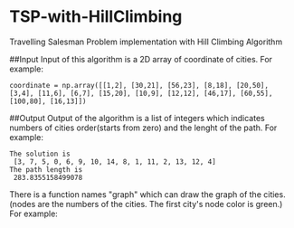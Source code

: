 # TSP-with-HillClimbing

Travelling Salesman Problem implementation with Hill Climbing Algorithm

##Input
Input of this algorithm is a 2D array of coordinate of cities. For example: 

```
coordinate = np.array([[1,2], [30,21], [56,23], [8,18], [20,50], [3,4], [11,6], [6,7], [15,20], [10,9], [12,12], [46,17], [60,55], [100,80], [16,13]])
```

##Output
Output of the algorithm is a list of integers which indicates numbers of cities order(starts from zero) and the lenght of the path. For example: 

```
The solution is 
 [3, 7, 5, 0, 6, 9, 10, 14, 8, 1, 11, 2, 13, 12, 4] 
The path length is 
 283.8355158499078
 ```
 
 There is a function names "graph" which can draw the graph of the cities. (nodes are the numbers of the cities. The first city's node color is green.) For example:

                       
